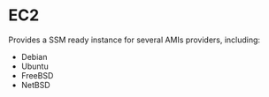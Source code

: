 # EC2

Provides a SSM ready instance for several AMIs providers, including:

* Debian
* Ubuntu
* FreeBSD
* NetBSD